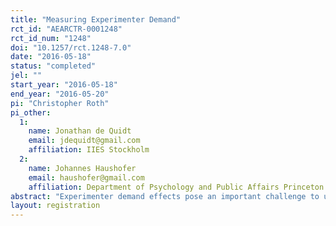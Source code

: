 ```yaml
---
title: "Measuring Experimenter Demand"
rct_id: "AEARCTR-0001248"
rct_id_num: "1248"
doi: "10.1257/rct.1248-7.0"
date: "2016-05-18"
status: "completed"
jel: ""
start_year: "2016-05-18"
end_year: "2016-05-20"
pi: "Christopher Roth"
pi_other:
  1:
    name: Jonathan de Quidt
    email: jdequidt@gmail.com
    affiliation: IIES Stockholm
  2:
    name: Johannes Haushofer
    email: haushofer@gmail.com
    affiliation: Department of Psychology and Public Affairs Princeton
abstract: "Experimenter demand effects pose an important challenge to understand and interpret results from laboratory and field studies. In this paper, we manipulate participants’ beliefs about the intentions and desires of the experimenters. In particular, we are interested in how far people’s behavior in economic games is elastic to experimenter demand. In our experiment, people are randomly assigned to play either a dictator game, an investment game or to complete a convex time budget. We randomly assign whether people will be exposed to positive, negative or no experimenter demand and whether the choices involve real money or are hypothetical. "
layout: registration
---
```


